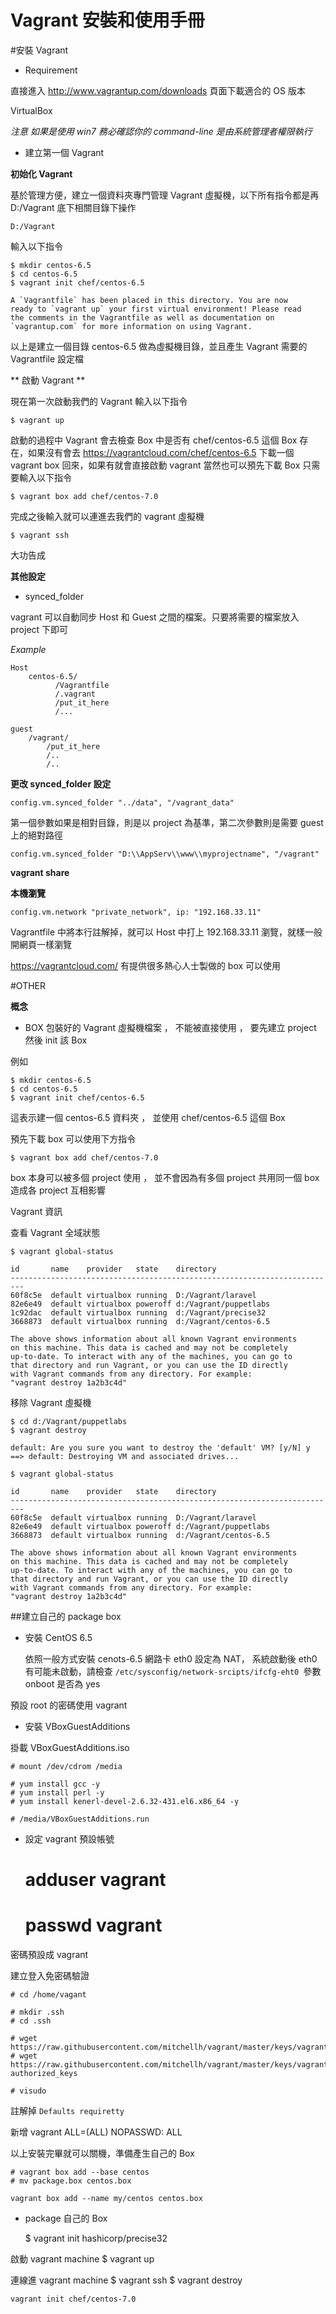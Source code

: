 Vagrant 安裝和使用手冊
====================

#安裝 Vagrant
		
- Requirement
			
直接進入 http://www.vagrantup.com/downloads 頁面下載適合的 OS 版本

VirtualBox
	
*注意 如果是使用 win7 務必確認你的 command-line 是由系統管理者權限執行*
		
- 建立第一個 Vagrant 
		
**初始化 Vagrant**

基於管理方便，建立一個資料夾專門管理 Vagrant 虛擬機，以下所有指令都是再 D:/Vagrant 底下相關目錄下操作
			
`D:/Vagrant`
		
輸入以下指令
						
	$ mkdir centos-6.5
	$ cd centos-6.5
	$ vagrant init chef/centos-6.5

	A `Vagrantfile` has been placed in this directory. You are now
	ready to `vagrant up` your first virtual environment! Please read
	the comments in the Vagrantfile as well as documentation on
	`vagrantup.com` for more information on using Vagrant.

以上是建立一個目錄 centos-6.5 做為虛擬機目錄，並且產生 Vagrant 需要的 Vagrantfile 設定檔 
			
** 啟動 Vagrant **
		
現在第一次啟動我們的 Vagrant 輸入以下指令
				
`$ vagrant up `
				
啟動的過程中 Vagrant 會去檢查 Box 中是否有 chef/centos-6.5 這個 Box 存在，如果沒有會去 https://vagrantcloud.com/chef/centos-6.5 下載一個 vagrant box 回來，如果有就會直接啟動 vagrant 當然也可以預先下載 Box 只需要輸入以下指令
				
`$ vagrant box add chef/centos-7.0`
				
完成之後輸入就可以連進去我們的 vagrant 虛擬機
			
`$ vagrant ssh `
			
大功告成
			
			
**其他設定**
			
- synced_folder
					
vagrant 可以自動同步 Host 和 Guest 之間的檔案。只要將需要的檔案放入 project 下即可

*Example*				
	
	Host
		centos-6.5/
			  /Vagrantfile
			  /.vagrant
			  /put_it_here
			  /...

	guest 
		/vagrant/
			/put_it_here
			/..
			/..
		
**更改 synced_folder 設定**
				
`config.vm.synced_folder "../data", "/vagrant_data"`
				
第一個參數如果是相對目錄，則是以 project  為基準，第二次參數則是需要 guest 上的絕對路徑
					
`config.vm.synced_folder "D:\\AppServ\\www\\myprojectname", "/vagrant"`
	
			
**vagrant share**
			
 
			
**本機瀏覽**
				
`config.vm.network "private_network", ip: "192.168.33.11"`
				
Vagrantfile 中將本行註解掉，就可以 Host 中打上 192.168.33.11 瀏覽，就樣一般開網頁一樣瀏覽

https://vagrantcloud.com/ 有提供很多熱心人士製做的 box 可以使用
		
		
	
		
	
#OTHER	
	
	
**概念**
	
- BOX
包裝好的 Vagrant 虛擬機檔案 ， 不能被直接使用 ， 要先建立 project 然後 init 該 Box
	
例如 
		
	$ mkdir centos-6.5
	$ cd centos-6.5
	$ vagrant init chef/centos-6.5
	
這表示建一個 centos-6.5 資料夾 ， 並使用 chef/centos-6.5 這個 Box

預先下載 box 可以使用下方指令 

	$ vagrant box add chef/centos-7.0

box 本身可以被多個 project 使用 ， 並不會因為有多個 project 共用同一個 box 造成各 project 互相影響


Vagrant 資訊

查看 Vagrant 全域狀態

	$ vagrant global-status
	
	id       name    provider   state    directory                           
	-------------------------------------------------------------------------
	60f8c5e  default virtualbox running  D:/Vagrant/laravel                  
	82e6e49  default virtualbox poweroff d:/Vagrant/puppetlabs               
	1c92dac  default virtualbox running  d:/Vagrant/precise32                
	3668873  default virtualbox running  d:/Vagrant/centos-6.5               

	The above shows information about all known Vagrant environments
	on this machine. This data is cached and may not be completely
	up-to-date. To interact with any of the machines, you can go to
	that directory and run Vagrant, or you can use the ID directly
	with Vagrant commands from any directory. For example:
	"vagrant destroy 1a2b3c4d"

移除 Vagrant 虛擬機
			
	$ cd d:/Vagrant/puppetlabs
	$ vagrant destroy
	
	default: Are you sure you want to destroy the 'default' VM? [y/N] y
	==> default: Destroying VM and associated drives...
  
	$ vagrant global-status
	 
	id       name    provider   state    directory                           
	-------------------------------------------------------------------------
	60f8c5e  default virtualbox running  D:/Vagrant/laravel                  
	82e6e49  default virtualbox poweroff d:/Vagrant/puppetlabs                           
	3668873  default virtualbox running  d:/Vagrant/centos-6.5               

	The above shows information about all known Vagrant environments
	on this machine. This data is cached and may not be completely
	up-to-date. To interact with any of the machines, you can go to
	that directory and run Vagrant, or you can use the ID directly
	with Vagrant commands from any directory. For example:
	"vagrant destroy 1a2b3c4d"


##建立自己的 package box
	
	
- 安裝 CentOS 6.5
	
	依照一般方式安裝 cenots-6.5 網路卡 eth0 設定為 NAT， 系統啟動後 eth0 有可能未啟動，請檢查 `/etc/sysconfig/network-srcipts/ifcfg-eht0 `參數 onboot 是否為 yes

預設 root 的密碼使用 vagrant
		
- 安裝 VBoxGuestAdditions

掛載 VBoxGuestAdditions.iso
	
	# mount /dev/cdrom /media
	
	# yum install gcc -y
	# yum install perl -y
	# yum install kenerl-devel-2.6.32-431.el6.x86_64 -y
	
	# /media/VBoxGuestAdditions.run

- 設定 vagrant 預設帳號
	
	# adduser vagrant
	# passwd vagrant

密碼預設成 vagrant
	
建立登入免密碼驗證
		
	# cd /home/vagant
	 
	# mkdir .ssh
	# cd .ssh
	 
	# wget https://raw.githubusercontent.com/mitchellh/vagrant/master/keys/vagrant
	# wget https://raw.githubusercontent.com/mitchellh/vagrant/master/keys/vagrant.pub authorized_keys 
	
	# visudo
	
註解掉 `Defaults requiretty`
		
新增
	vagrant ALL=(ALL) NOPASSWD: ALL
		
以上安裝完畢就可以關機，準備產生自己的 Box
	
	# vagrant box add --base centos
	# mv package.box centos.box

	vagrant box add --name my/centos centos.box
	
	
- package 自己的 Box
 
	$ vagrant init hashicorp/precise32

啟動 vagrant machine
	$ vagrant up
	
連線進 vagrant machine
	$ vagrant ssh
	$ vagrant destroy
	
	vagrant init chef/centos-7.0
			
			